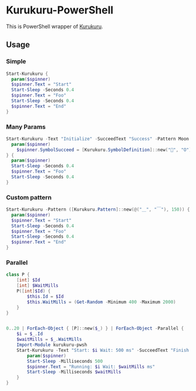 # Kurukuru-PowerShell

This is PowerShell wrapper of [Kurukuru](https://github.com/mayuki/Kurukuru).

## Usage

### Simple

```powershell
Start-Kurukuru {
  param($spinner)
  $spinner.Text = "Start"
  Start-Sleep -Seconds 0.4
  $spinner.Text = "Foo"
  Start-Sleep -Seconds 0.4
  $spinner.Text = "End"
}
```

### Many Params

```powershell
Start-Kurukuru -Text "Initialize" -SucceedText "Success" -Pattern Moon {
  param($spinner)
    $spinner.SymbolSucceed = [Kurukuru.SymbolDefinition]::new("🌅", "O")
} {
  param($spinner)
  Start-Sleep -Seconds 0.4
  $spinner.Text = "Foo"
  Start-Sleep -Seconds 0.4
}
```

### Custom pattern

```powershell
Start-Kurukuru -Pattern ([Kurukuru.Pattern]::new(@("＿", "￣"), 150)) {
  param($spinner)
  $spinner.Text = "Start"
  Start-Sleep -Seconds 0.4
  $spinner.Text = "Foo"
  Start-Sleep -Seconds 0.4
  $spinner.Text = "End"
}
```


### Parallel

```powershell
class P {
    [int] $Id
    [int] $WaitMills
    P([int]$Id) {
        $this.Id = $Id
        $this.WaitMills = (Get-Random -Minimum 400 -Maximum 2000)
    }
}


0..20 | ForEach-Object { [P]::new($_) } | ForEach-Object -Parallel {
    $i = $_.Id
    $waitMills = $_.WaitMills
    Import-Module kurukuru-pwsh
    Start-Kurukuru -Text "Start: $i Wait: 500 ms" -SucceedText "Finish:$i" {
        param($spinner)
        Start-Sleep -Milliseconds 500
        $spinner.Text = "Running: $i Wait: $waitMills ms"
        Start-Sleep -Milliseconds $waitMills
    }
}
```